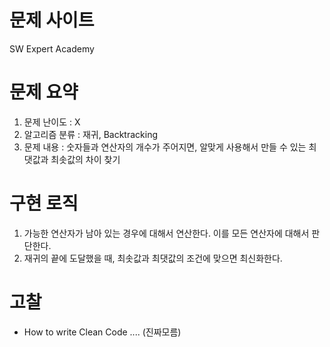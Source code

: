 # 문제 사이트
SW Expert Academy

# 문제 요약
1. 문제 난이도 : X
2. 알고리즘 분류 : 재귀, Backtracking
3. 문제 내용 : 숫자들과 연산자의 개수가 주어지면, 알맞게 사용해서 만들 수 있는 최댓값과 최솟값의 차이 찾기

# 구현 로직

1. 가능한 연산자가 남아 있는 경우에 대해서 연산한다. 이를 모든 연산자에 대해서 판단한다.
2. 재귀의 끝에 도달했을 때, 최솟값과 최댓값의 조건에 맞으면 최신화한다.

# 고찰
- How to write Clean Code .... (진짜모름)